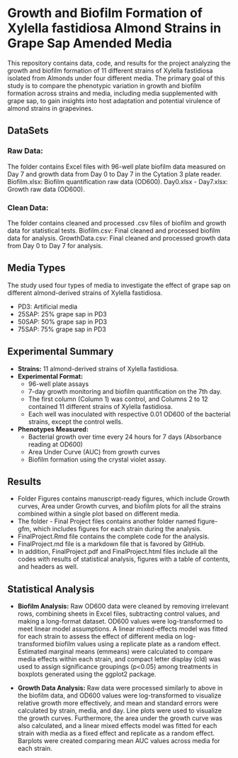 

# Growth and Biofilm Formation of Xylella fastidiosa Almond Strains in Grape Sap Amended Media
This repository contains data, code, and results for the project analyzing the growth and biofilm formation of 11 different strains of Xylella fastidiosa isolated from Almonds under four different media. The primary goal of this study is to compare the phenotypic variation in growth and biofilm formation across strains and media, including media supplemented with grape sap, to gain insights into host adaptation and potential virulence of almond strains in grapevines.
## DataSets
### Raw Data: 
The folder contains Excel files with 96-well plate biofilm data measured on Day 7 and growth data from Day 0 to Day 7 in the Cytation 3 plate reader.
Biofilm.xlsx: Biofilm quantification raw data (OD600).
Day0.xlsx - Day7.xlsx: Growth raw data (OD600).
### Clean Data: 
The folder contains cleaned and processed .csv files of biofilm and growth data for statistical tests.
Biofilm.csv: Final cleaned and processed biofilm data for analysis.
GrowthData.csv: Final cleaned and processed growth data from Day 0 to Day 7 for analysis.
## Media Types
The study used four types of media to investigate the effect of grape sap on different almond-derived strains of Xylella fastidiosa.
-	PD3: Artificial media
-	25SAP: 25% grape sap in PD3
-	50SAP: 50% grape sap in PD3
-	75SAP: 75% grape sap in PD3
## Experimental Summary
*	**Strains:** 11 almond-derived strains of Xylella fastidiosa.
*	**Experimental Format:**
    -	96-well plate assays
    -	7-day growth monitoring and biofilm quantification on the 7th day.
    -	The first column (Column 1) was control, and Columns 2 to 12 contained 11 different strains of Xylella fastidiosa.
    -	Each well was inoculated with respective 0.01 OD600 of the bacterial strains, except the control wells.
*	**Phenotypes Measured:**
    -	Bacterial growth over time every 24 hours for 7 days (Absorbance reading at OD600)
    -	Area Under Curve (AUC) from growth curves
    -	Biofilm formation using the crystal violet assay.
## Results
-	Folder Figures contains manuscript-ready figures, which include Growth curves, Area under Growth curves, and biofilm plots for all the strains combined within a single plot based on different media. 
-	The folder - Final Project files contains another folder named figure-gfm, which includes figures for each strain during the analysis.
-	FinalProject.Rmd file contains the complete code for the analysis.
-	FinalProject.md file is a markdown file that is favored by GitHub.
-	In addition, FinalProject.pdf and FinalProject.html files include all the codes with results of statistical analysis, figures with a table of contents, and headers as well.
## Statistical Analysis
-	**Biofilm Analysis:**
Raw OD600 data were cleaned by removing irrelevant rows, combining sheets in Excel files, subtracting control values, and making a long-format dataset. OD600 values were log-transformed to meet linear model assumptions. A linear mixed-effects model was fitted for each strain to assess the effect of different media on log-transformed biofilm values using a replicate plate as a random effect. Estimated marginal means (emmeans) were calculated to compare media effects within each strain, and compact letter display (cld) was used to assign significance groupings (p<0.05) among treatments in boxplots generated using the ggplot2 package.

-	**Growth Data Analysis:** 
Raw data were processed similarly to above in the biofilm data, and OD600 values were log-transformed to visualize relative growth more effectively, and mean and standard errors were calculated by strain, media, and day. Line plots were used to visualize the growth curves. Furthermore, the area under the growth curve was also calculated, and a linear mixed effects model was fitted for each strain with media as a fixed effect and replicate as a random effect. Barplots were created comparing mean AUC values across media for each strain.
